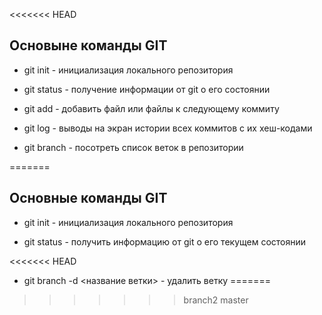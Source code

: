 <<<<<<< HEAD
## Основыне команды GIT

* git init - инициализация локального репозитория

* git status - получение информации от  git  о его состоянии 

* git add - добавить файл или файлы к следующему коммиту

* git log -  выводы на экран истории всех коммитов с их хеш-кодами

* git branch - посотреть список веток в репозитории

=======
## Основные команды GIT

* git init - инициализация локального репозитория

* git status - получить информацию от git о его текущем состоянии

<<<<<<< HEAD

* git branch -d <название ветки> - удалить ветку
=======

>>>>>>> branch2
>>>>>>> master